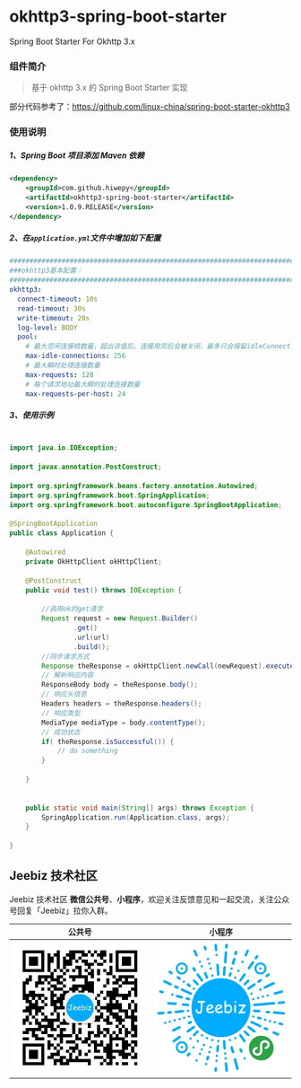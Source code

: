 # okhttp3-spring-boot-starter

Spring Boot Starter For Okhttp 3.x

### 组件简介

 > 基于 okhttp 3.x 的 Spring Boot Starter 实现
 
 部分代码参考了：https://github.com/linux-china/spring-boot-starter-okhttp3

### 使用说明

##### 1、Spring Boot 项目添加 Maven 依赖

``` xml
<dependency>
	<groupId>com.github.hiwepy</groupId>
	<artifactId>okhttp3-spring-boot-starter</artifactId>
	<version>1.0.9.RELEASE</version>
</dependency>
```

##### 2、在`application.yml`文件中增加如下配置

```yaml
################################################################################################################
###okhttp3基本配置：
################################################################################################################
okhttp3:
  connect-timeout: 10s
  read-timeout: 30s
  write-timeout: 20s
  log-level: BODY
  pool:
    # 最大空闲连接梳数量，超出该值后，连接用完后会被关闭，最多只会保留idleConnectionCount个连接数量
    max-idle-connections: 256
    # 最大瞬时处理连接数量
    max-requests: 128
    # 每个请求地址最大瞬时处理连接数量
    max-requests-per-host: 24
```

##### 3、使用示例

```java

import java.io.IOException;

import javax.annotation.PostConstruct;

import org.springframework.beans.factory.annotation.Autowired;
import org.springframework.boot.SpringApplication;
import org.springframework.boot.autoconfigure.SpringBootApplication;

@SpringBootApplication
public class Application {
	
	@Autowired
	private OkHttpClient okHttpClient;
	
	@PostConstruct
	public void test() throws IOException {
		
		//调用ok的get请求
       	Request request = new Request.Builder()
                .get()
                .url(url)
                .build();
       	//同步请求方式
	   	Response theResponse = okHttpClient.newCall(newRequest).execute();
	   	// 解析响应内容
	   	ResponseBody body = theResponse.body();
	   	// 响应头信息
	   	Headers headers = theResponse.headers();
	   	// 响应类型
	   	MediaType mediaType = body.contentType();
	   	// 成功状态
		if( theResponse.isSuccessful()) {
			// do something
		} 
		
	}
	
	
	public static void main(String[] args) throws Exception {
		SpringApplication.run(Application.class, args);
	}

}
```

## Jeebiz 技术社区

Jeebiz 技术社区 **微信公共号**、**小程序**，欢迎关注反馈意见和一起交流，关注公众号回复「Jeebiz」拉你入群。

|公共号|小程序|
|---|---|
| ![](https://raw.githubusercontent.com/hiwepy/static/main/images/qrcode_for_gh_1d965ea2dfd1_344.jpg)| ![](https://raw.githubusercontent.com/hiwepy/static/main/images/gh_09d7d00da63e_344.jpg)|

